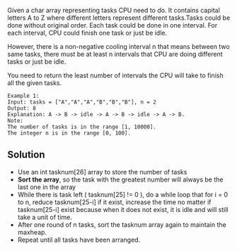 Given a char array representing tasks CPU need to do. It contains capital letters A to Z where different letters represent different tasks.Tasks could be done without original order. Each task could be done in one interval. For each interval, CPU could finish one task or just be idle.

However, there is a non-negative cooling interval n that means between two same tasks, there must be at least n intervals that CPU are doing different tasks or just be idle.

You need to return the least number of intervals the CPU will take to finish all the given tasks.

	Example 1:
	Input: tasks = ["A","A","A","B","B","B"], n = 2
	Output: 8
	Explanation: A -> B -> idle -> A -> B -> idle -> A -> B.
	Note:
	The number of tasks is in the range [1, 10000].
	The integer n is in the range [0, 100].

## Solution

+ Use an int tasknum[26] array to store the number of tasks
+ **Sort the array**, so the task with the greatest number will always be the last one in the array
+ While there is task left ( tasknum[25] != 0 ), do a while loop that for i = 0 to n, reduce tasknum[25-i] if it exist, increase the time no matter if tasknum[25-i] exist because when it does not exist, it is idle and will still take a unit of time.
+ After one round of n tasks, sort the tasknum array again to maintain the maxheap.
+ Repeat until all tasks have been arranged.

